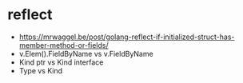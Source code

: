 # reflect
* https://mrwaggel.be/post/golang-reflect-if-initialized-struct-has-member-method-or-fields/
* v.Elem().FieldByName vs v.FieldByName 
* Kind ptr vs Kind interface
* Type vs Kind
